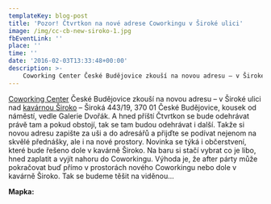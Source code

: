 ```yaml
---
templateKey: blog-post
title: 'Pozor! Čtvrtkon na nové adrese Coworkingu v Široké ulici'
image: /img/cc-cb-new-siroko-1.jpg
fbEventLink: ''
place: ''
time: ''
date: '2016-02-03T13:33:48+00:00'
description: >-
    Coworking Center České Budějovice zkouší na novou adresu – v Široké ulici nad kavárnou Široko – Široká 443/19, 370 01 České Budějovice, kousek od náměstí, vedle Galerie Dvořák. A h...
---
```

[Coworking Center](http://www.coworkingcb.cz "Coworking Center") České Budějovice zkouší na novou adresu – v Široké ulici nad [kavárnou Široko](http://www.siroko.eu/ "Kavárna Široko") – Široká 443/19, 370 01 České Budějovice, kousek od náměstí, vedle Galerie Dvořák. A hned příští Čtvrtkon se bude odehrávat právě tam a pokud obstojí, tak se tam budou odehrávat i další. Takže si novou adresu zapište za uši a do adresářů a přijďte se podívat nejenom na skvělé přednášky, ale i na nové prostory. Novinka se týká i občerstvení, které bude řešeno dole v kavárně Široko. Na baru si stačí vybrat co je libo, hned zaplatit a vyjít nahoru do Coworkingu. Výhoda je, že after párty může pokračovat buď přímo v prostorách nového Coworkingu nebo dole v kavárně Široko. Tak se budeme těšit na viděnou…

**Mapka:**